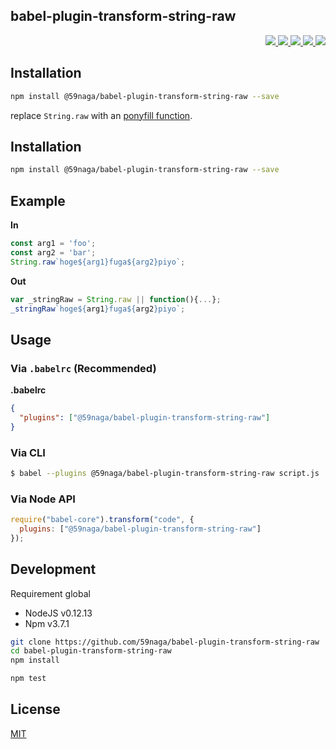 babel-plugin-transform-string-raw
---

<p align="right">
  <a href="https://npmjs.org/package/@59naga/babel-plugin-transform-string-raw">
    <img src="https://img.shields.io/npm/v/@59naga/babel-plugin-transform-string-raw.svg?style=flat-square">
  </a>
  <a href="https://travis-ci.org/59naga/babel-plugin-transform-string-raw">
    <img src="http://img.shields.io/travis/59naga/babel-plugin-transform-string-raw.svg?style=flat-square">
  </a>
  <a href="https://codeclimate.com/github/59naga/babel-plugin-transform-string-raw/coverage">
    <img src="https://img.shields.io/codeclimate/github/59naga/babel-plugin-transform-string-raw.svg?style=flat-square">
  </a>
  <a href="https://codeclimate.com/github/59naga/babel-plugin-transform-string-raw">
    <img src="https://img.shields.io/codeclimate/coverage/github/59naga/babel-plugin-transform-string-raw.svg?style=flat-square">
  </a>
  <a href="https://gemnasium.com/59naga/babel-plugin-transform-string-raw">
    <img src="https://img.shields.io/gemnasium/59naga/babel-plugin-transform-string-raw.svg?style=flat-square">
  </a>
</p>

Installation
---
```bash
npm install @59naga/babel-plugin-transform-string-raw --save
```

replace `String.raw` with an [ponyfill function](https://github.com/59naga/string-raw).

Installation
---
```bash
npm install @59naga/babel-plugin-transform-string-raw --save
```

Example
---

**In**

```js
const arg1 = 'foo';
const arg2 = 'bar';
String.raw`hoge${arg1}fuga${arg2}piyo`;
```

**Out**

```js
var _stringRaw = String.raw || function(){...};
_stringRaw`hoge${arg1}fuga${arg2}piyo`;
```

## Usage

### Via `.babelrc` (Recommended)

**.babelrc**

```json
{
  "plugins": ["@59naga/babel-plugin-transform-string-raw"]
}
```

### Via CLI

```bash
$ babel --plugins @59naga/babel-plugin-transform-string-raw script.js
```

### Via Node API

```js
require("babel-core").transform("code", {
  plugins: ["@59naga/babel-plugin-transform-string-raw"]
});
```

Development
---
Requirement global
* NodeJS v0.12.13
* Npm v3.7.1

```bash
git clone https://github.com/59naga/babel-plugin-transform-string-raw
cd babel-plugin-transform-string-raw
npm install

npm test
```

License
---
[MIT](http://59naga.mit-license.org/)
